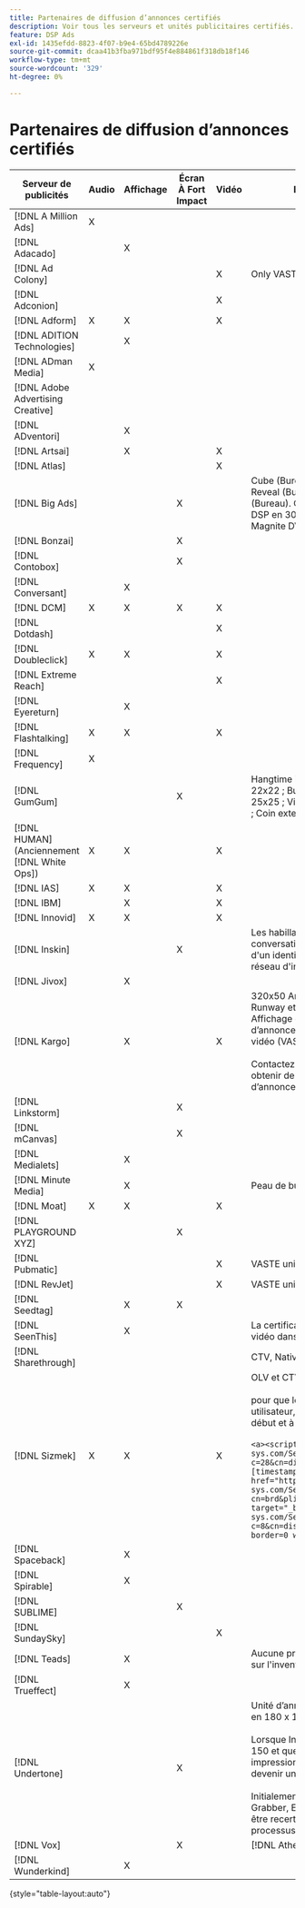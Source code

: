 ```yaml
---
title: Partenaires de diffusion d’annonces certifiés
description: Voir tous les serveurs et unités publicitaires certifiés.
feature: DSP Ads
exl-id: 1435efdd-8823-4f07-b9e4-65bd4789226e
source-git-commit: dcaa41b3fba971bdf95f4e884861f318db18f146
workflow-type: tm+mt
source-wordcount: '329'
ht-degree: 0%

---
```


# Partenaires de diffusion d’annonces certifiés

| Serveur de publicités | Audio | Affichage | Écran À Fort Impact | Vidéo | Exigences spéciales et remarques |
| --- | --- | --- | --- | --- | --- |
| [!DNL A Million Ads] | X | | | | |
| [!DNL Adacado] | | X | | | |
| [!DNL Ad Colony] | | | | X | Only VAST mobile |
| [!DNL Adconion] | | | | X | |
| [!DNL Adform] | X | X | | X | |
| [!DNL ADITION Technologies] | | X | | | |
| [!DNL ADman Media] | X | | | | |
| [!DNL Adobe Advertising Creative] | | | | | |
| [!DNL ADventori] | | X | | | |
| [!DNL Artsai] | | X | | X | |
| [!DNL Atlas] | | | | X | |
| [!DNL Big Ads] | | | X | | Cube (Bureau), Cube (Mobile), Cartes (Bureau), Big Reveal (Bureau), Cine-Cube (Bureau), Cinématique (Bureau). Configurez tous ces types d’annonces dans DSP en 300 x 250. Certifié uniquement via [!DNL Magnite DV+]. |
| [!DNL Bonzai] | | | X | | |
| [!DNL Contobox] | | | X | | |
| [!DNL Conversant] | | X | | | |
| [!DNL DCM] | X | X | X | X | |
| [!DNL Dotdash] | | | | X | |
| [!DNL Doubleclick] | X | X | | X | |
| [!DNL Extreme Reach] | | | | X | |
| [!DNL Eyereturn] | | X | | | |
| [!DNL Flashtalking] | X | X | | X | |
| [!DNL Frequency] | X | | | | |
| [!DNL GumGum] | | | X | | Hangtime intégré : 21x21 ; Vidéo mobile intégré : 22x22 ; Bureau intégré : 24x24 ; Hoverboard intégré : 25x25 ; Vitesse intégrée : 26x26 ; Super peau : 29x29 ; Coin extensible intégré : 20x20 |
| [!DNL HUMAN] (Anciennement [!DNL White Ops]) | X | X | | X | |
| [!DNL IAS] | X | X | | X | |
| [!DNL IBM] | | X | | X | |
| [!DNL Innovid] | X | X | | X | |
| [!DNL Inskin] | | | X | | Les habillages à fort impact (y compris les annonces conversationnelles Cavai) doivent être diffusés à partir d&#39;un identifiant d&#39;offre d&#39;affichage de 180 x 150 sur le réseau d&#39;inventaire Inskin. |
| [!DNL Jivox] | | X | | | |
| [!DNL Kargo] | | X | | X | 320x50 Anchor, BYOC, Hover, Breakout, Breakaway, Runway et Sidekick ; 300x250 Outstream, HighRise ; Affichage de bureau standard (les ID de plug-in d’annonce spécifiques ne sont pas requis) ; Ancre vidéo (VAST uniquement) ; CTV via [!DNL Pubmatic]</br></br>Contactez l’équipe de votre compte Adobe pour obtenir de l’aide sur la configuration des unités d’annonce. |
| [!DNL Linkstorm] | | | X | | |
| [!DNL mCanvas] | | | X | | |
| [!DNL Medialets] | | X | | | |
| [!DNL Minute Media] | | X | | | Peau de bureau (970x250) |
| [!DNL Moat] | X | X | | X | |
| [!DNL PLAYGROUND XYZ] | | | X | | |
| [!DNL Pubmatic] | | | | X | VASTE uniquement |
| [!DNL RevJet] | | | | X | VASTE uniquement |
| [!DNL Seedtag] | | X | X | | |
| [!DNL SeenThis] | | X | | | La certification de l’affichage comprend des balises vidéo dans la bannière |
| [!DNL Sharethrough] | | | | | CTV, Native et Outstream uniquement |
| [!DNL Sizmek] | X | X | | X | OLV et CTV </br></br> pour que les balises s’affichent dans l’interface utilisateur, encapsulez la balise avec `<a>` balises (au début et à la fin). Voir l’exemple de balise ci-dessous :</br></br>`<a><script src="https://bs.serving-sys.com/Serving/adServer.bs?c=28&cn=display&pli=1074570064&w=900&h=550&ord=[timestamp]&ifrm=-1&z=0"></script> <noscript> <a href="https://bs.serving-sys.com/Serving/adServer.bs?cn=brd&pli=1074570064&Page=&Pos=-602368150" target="_blank"> <img src="https://bs.serving-sys.com/Serving/adServer.bs?c=8&cn=display&pli=1074570064&Page=&Pos=-602368150" border=0 width=900 height=550></a> </noscript><a>` |
| [!DNL Spaceback] | | X | | | |
| [!DNL Spirable] | | X | | | |
| [!DNL SUBLIME] | | | X | | |
| [!DNL SundaySky] | | | | X | |
| [!DNL Teads] | | X | | | Aucune prise en charge n&#39;est disponible pour VPAID sur l&#39;inventaire Outstream. |
| [!DNL Trueffect] | | X | | | |
| [!DNL Undertone] | | | X | | Unité d’annonce personnalisée Page Grabber chargée en 180 x 150 dans DSP</br></br>Lorsque Index Exchange passe une enchère de 180 x 150 et que DSP enchérit sur l’enchère et donne une impression, le contenu créatif se développe pour devenir une annonce publicitaire pleine page.</br></br>Initialement certifié pour les unités publicitaires Page Grabber, Expandable Adhésion et Screen Shift. Il doit être recertifié, avec des étapes marquées pour les processus. |
| [!DNL Vox] | | | X | | [!DNL Athena] des annonces publicitaires |
| [!DNL Wunderkind] | | X | | | |

{style="table-layout:auto"}
